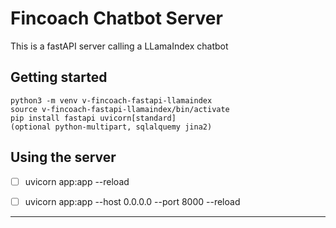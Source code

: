 # Fincoach Chatbot Server
This is a fastAPI server calling a LLamaIndex chatbot

## Getting started

```
python3 -m venv v-fincoach-fastapi-llamaindex
source v-fincoach-fastapi-llamaindex/bin/activate
pip install fastapi uvicorn[standard]
(optional python-multipart, sqlalquemy jina2)
```

## Using the server

- [ ] uvicorn app:app --reload
- [ ] uvicorn app:app --host 0.0.0.0 --port 8000 --reload


***

